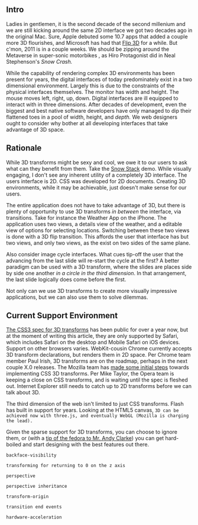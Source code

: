 ## Intro

Ladies in gentlemen, it is the second decade of the second millenium and we are still kicking around the same 2D interface we got two decades ago in the original Mac. Sure, Apple debuted some 10.7 apps that added a couple more 3D flourishes, and Microsoft has had that [Flip 3D](http://windows.microsoft.com/en-US/windows-vista/Using-Windows-Flip-3D) for a while. But c'mon, 2011 is in a couple weeks. We should be zipping around the Metaverse in super-sonic motorbikes , as Hiro Protagonist did in Neal Stephenson's _Snow Crash._ 

While the capability of rendering complex 3D environments has been present for years, the digital interfaces of today predominately exist in a two dimensional environment. Largely this is due to the constraints of the physical interfaces themselves. The monitor has width and height. The mouse moves left, right, up, down. Digital interfaces are ill equipped to interact with in three dimensions. After decades of development, even the biggest and best native software developers have only managed to dip their flattened toes in a pool of width, height, and _depth._  We web designers ought to consider why bother at all developing interfaces that take advantage of 3D space.

## Rationale

While 3D transforms might be sexy and cool, we owe it to our users to ask what can they benefit from them. Take the [Snow Stack](http://www.satine.org/archives/2009/07/11/snow-stack-is-here/) demo. While visually engaging, I don't see any inherent utility of a completely 3D interface. The users interface is 2D. CSS was developed for 2D documents. Creating 3D environments, while it may be achievable, just doesn't make sense for our users.

The entire application does not have to take advantage of 3D, but there is plenty of opportunity to use 3D transforms _in between_ the interface, via transitions. Take for instance the Weather App on the iPhone. The application uses two views, a details view of the weather, and a editable view of options for selecting locations. Switching between these two views is done with a 3D flip transition. This affords the user that interface has but two views, and only two views, as the exist on two sides of the same plane.

Also consider image cycle interfaces. What cues tip-off the user that the advancing from the last slide will re-start the cycle at the first? A better paradigm can be used with a 3D transform, where the slides are places side by side one another _in a circle in the third dimension_. In that arrangement, the last slide logically does come before the first.

Not only can we use 3D transforms to create more visually impressive applications, but we can also use them to solve dilemmas. 

## Current Support Environment

[The CSS3 spec for 3D transforms](http://www.w3.org/TR/css3-3d-transforms/) has been public for over a year now, but at the moment of writing this article, they are only supported by Safari, which includes Safari on the desktop and Mobile Safari on iOS devices. Support on other browsers varies. WebKit-cousin Chrome  currently accepts 3D transform declarations, but renders them in 2D space. Per Chrome team member Paul Irish, 3D transforms are on the roadmap, perhaps in the next couple X.0 releases. The Mozilla team has [made some initial steps](https://bugzilla.mozilla.org/show_bug.cgi?id=505115) towards implementing CSS 3D transforms. Per Mike Taylor, the Opera team is keeping a close on CSS transforms, and is waiting until the spec is fleshed out. Internet Explorer still needs to catch up to 2D transforms before we can talk about 3D.

The third dimension of the web isn't limited to just CSS transforms. Flash has built in support for years. Looking at the HTML5 canvas, `3D can be achieved now with three.js, and eventually WebGL (Mozilla is charging the lead).`

Given the sparse support for 3D transforms, you can choose to ignore them, or (with a [tip of the fedora to Mr. Andy Clarke](http://hardboiledwebdesign.com/)) you can get hard-boiled and start designing with the best features out there.




`backface-visibility`

`transforming for returning to 0 on the z axis`

`perspective`

`perspective inheritance`

`transform-origin`

`transition end events`

`hardware-acceleration` 





